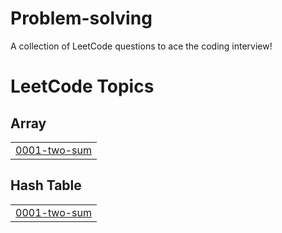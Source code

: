 # Problem-solving
A collection of LeetCode questions to ace the coding interview!

<!---LeetCode Topics Start-->
# LeetCode Topics
## Array
|  |
| ------- |
| [0001-two-sum](https://github.com/98shah/Problem-solving/tree/master/0001-two-sum) |
## Hash Table
|  |
| ------- |
| [0001-two-sum](https://github.com/98shah/Problem-solving/tree/master/0001-two-sum) |
<!---LeetCode Topics End-->